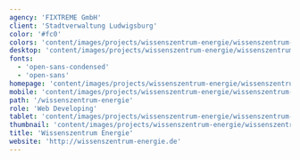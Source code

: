 ```yaml
---
agency: 'FIXTREME GmbH'
client: 'Stadtverwaltung Ludwigsburg'
color: '#fc0'
colors: 'content/images/projects/wissenszentrum-energie/wissenszentrum-energie-colors.png'
desktop: 'content/images/projects/wissenszentrum-energie/wissenszentrum-energie-imac.png'
fonts:
  - 'open-sans-condensed'
  - 'open-sans'
homepage: 'content/images/projects/wissenszentrum-energie/wissenszentrum-energie.png'
mobile: 'content/images/projects/wissenszentrum-energie/wissenszentrum-energie-iphone.png'
path: '/wissenszentrum-energie'
role: 'Web Developing'
tablet: 'content/images/projects/wissenszentrum-energie/wissenszentrum-energie-ipad.png'
thumbnail: 'content/images/projects/wissenszentrum-energie/wissenszentrum-energie-thumbnail.png'
title: 'Wissenszentrum Energie'
website: 'http://wissenszentrum-energie.de'
---
```

